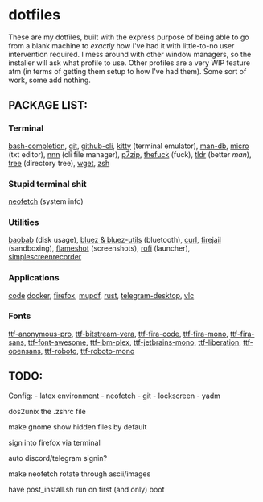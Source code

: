 # dotfiles


These are my dotfiles, built with the express purpose of being able to go from a blank machine to *exactly* how I've had it with little-to-no user intervention required. I mess around with other window managers, so the installer will ask what profile to use. Other profiles are a very WIP feature atm (in terms of getting them setup to how I've had them). Some sort of work, some add nothing.


## PACKAGE LIST:

### Terminal

[bash-completion](https://github.com/scop/bash-completion),
[git](https://git-scm.com/),
[github-cli](https://github.com/cli/cli),
[kitty](https://github.com/kovidgoyal/kitty) (terminal emulator),
[man-db](https://www.nongnu.org/man-db/),
[micro](https://micro-editor.github.io/) (txt editor),
[nnn](https://github.com/jarun/nnn) (cli file manager),
[p7zip](https://github.com/jinfeihan57/p7zip),
[thefuck](https://github.com/nvbn/thefuck) (fuck),
[tldr](https://archlinux.org/packages/community/any/tldr/) (better *man*),
[tree](http://mama.indstate.edu/users/ice/tree/) (directory tree),
[wget](https://www.gnu.org/software/wget/wget.html),
[zsh](https://www.zsh.org/)

### Stupid terminal shit

[neofetch](https://github.com/dylanaraps/neofetch) (system info)

### Utilities

[baobab](https://wiki.gnome.org/Apps/DiskUsageAnalyzer) (disk usage),
[bluez & bluez-utils](https://github.com/bluez/bluez) (bluetooth),
[curl](https://curl.se/),
[firejail](https://github.com/netblue30/firejail) (sandboxing),
[flameshot](https://github.com/flameshot-org/flameshot) (screenshots),
[rofi](https://github.com/DaveDavenport/rofi) (launcher),
[simplescreenrecorder](https://www.maartenbaert.be/simplescreenrecorder/)


### Applications

[code](https://github.com/microsoft/vscode)
[docker](https://www.docker.com/),
[firefox](https://www.mozilla.org/firefox/),
[mupdf](https://mupdf.com/),
[rust](https://www.rust-lang.org/),
[telegram-desktop](https://desktop.telegram.org/),
[vlc](https://www.videolan.org/vlc/)


### Fonts

[ttf-anonymous-pro](https://www.marksimonson.com/fonts/view/anonymous-pro),
[ttf-bitstream-vera](https://www-old.gnome.org/fonts/),
[ttf-fira-code](https://github.com/tonsky/FiraCode),
[ttf-fira-mono](https://github.com/mozilla/Fira),
[ttf-fira-sans](https://github.com/mozilla/Fira),
[ttf-font-awesome](https://fontawesome.com/),
[ttf-ibm-plex](https://github.com/IBM/plex),
[ttf-jetbrains-mono](https://jetbrains.com/lp/mono),
[ttf-liberation](https://github.com/liberationfonts/liberation-fonts),
[ttf-opensans](https://fonts.google.com/specimen/Open+Sans),
[ttf-roboto](https://material.google.com/style/typography.html),
[ttf-roboto-mono](https://fonts.google.com/specimen/Roboto+Mono)

## TODO:

Config:
    - latex environment
    - neofetch
    - git
    - lockscreen
    - yadm

dos2unix the .zshrc file

make gnome show hidden files by default

sign into firefox via terminal

auto discord/telegram signin?

make neofetch rotate through ascii/images

have post_install.sh run on first (and only) boot
